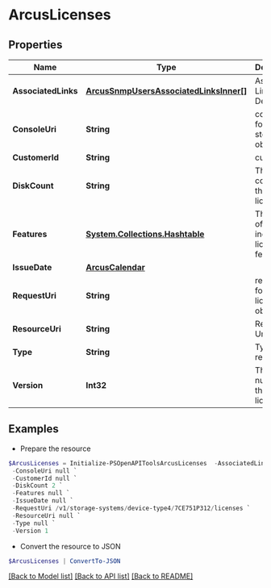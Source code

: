 # ArcusLicenses
## Properties

Name | Type | Description | Notes
------------ | ------------- | ------------- | -------------
**AssociatedLinks** | [**ArcusSnmpUsersAssociatedLinksInner[]**](ArcusSnmpUsersAssociatedLinksInner.md) | Associated Links Details | [optional] 
**ConsoleUri** | **String** | consoleUri for detailed storage object | [optional] 
**CustomerId** | **String** | customerId | [optional] 
**DiskCount** | **String** | The disk count from the system license | [optional] 
**Features** | [**System.Collections.Hashtable**](Array.md) | The raw list of individual licensed features | [optional] 
**IssueDate** | [**ArcusCalendar**](ArcusCalendar.md) |  | [optional] 
**RequestUri** | **String** | requestUri for detailed licenses object | [optional] 
**ResourceUri** | **String** | Resource Uri | [optional] 
**Type** | **String** | Type of resource | [optional] 
**Version** | **Int32** | The version number of the system licenses | [optional] 

## Examples

- Prepare the resource
```powershell
$ArcusLicenses = Initialize-PSOpenAPIToolsArcusLicenses  -AssociatedLinks [{&quot;resourceUri&quot;:&quot;/api/v1/storage-systems/7CE751P312/device-type4/recommendations&quot;,&quot;type&quot;:&quot;recommendations&quot;},{&quot;resourceUri&quot;:&quot;/api/v1/storage-systems/7CE751P312/device-type4/supportsettings&quot;,&quot;type&quot;:&quot;support-settings&quot;},{&quot;resourceUri&quot;:&quot;/api/v1/storage-systems/7CE751P312/device-type4/telemetry&quot;,&quot;type&quot;:&quot;telemetry&quot;},{&quot;resourceUri&quot;:&quot;/api/v1/storage-systems/7CE751P312/device-type4/capacity-summary&quot;,&quot;type&quot;:&quot;system capacity&quot;},{&quot;resourceUri&quot;:&quot;/api/v1/storage-systems/7CE751P312/device-type4/network-settings&quot;,&quot;type&quot;:&quot;network-settings&quot;},{&quot;resourceUri&quot;:&quot;/api/v1/storage-systems/7CE751P312/device-type4/component-summary&quot;,&quot;type&quot;:&quot;component-summary&quot;},{&quot;resourceUri&quot;:&quot;/api/v1/storage-systems/7CE751P312/device-type4/certificates&quot;,&quot;type&quot;:&quot;certificates&quot;},{&quot;resourceUri&quot;:&quot;/api/v1/storage-systems/7CE751P312/device-type4/mail-settings&quot;,&quot;type&quot;:&quot;mail-settings&quot;},{&quot;resourceUri&quot;:&quot;/api/v1/storage-systems/7CE751P312/device-type4/network-services&quot;,&quot;type&quot;:&quot;network-services&quot;}] `
 -ConsoleUri null `
 -CustomerId null `
 -DiskCount 2 `
 -Features null `
 -IssueDate null `
 -RequestUri /v1/storage-systems/device-type4/7CE751P312/licenses `
 -ResourceUri null `
 -Type null `
 -Version 1
```

- Convert the resource to JSON
```powershell
$ArcusLicenses | ConvertTo-JSON
```

[[Back to Model list]](../README.md#documentation-for-models) [[Back to API list]](../README.md#documentation-for-api-endpoints) [[Back to README]](../README.md)

